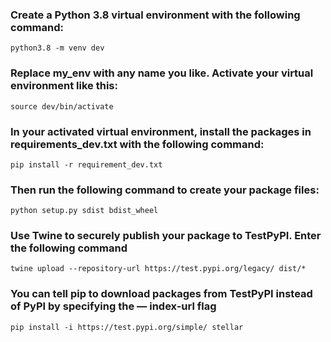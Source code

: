 
### Create a Python 3.8 virtual environment with the following command:
```python3.8 -m venv dev```

### Replace my_env with any name you like. Activate your virtual environment like this:
```source dev/bin/activate```

### In your activated virtual environment, install the packages in requirements_dev.txt with the following command:
```pip install -r requirement_dev.txt```

### Then run the following command to create your package files:
```python setup.py sdist bdist_wheel```

### Use Twine to securely publish your package to TestPyPI. Enter the following command 
```twine upload --repository-url https://test.pypi.org/legacy/ dist/*```

### You can tell pip to download packages from TestPyPI instead of PyPI by specifying the — index-url flag
```pip install -i https://test.pypi.org/simple/ stellar```




